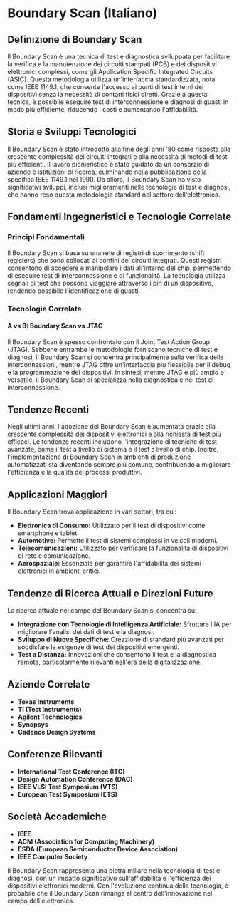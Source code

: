 # Boundary Scan (Italiano)

## Definizione di Boundary Scan

Il Boundary Scan è una tecnica di test e diagnostica sviluppata per facilitare la verifica e la manutenzione dei circuiti stampati (PCB) e dei dispositivi elettronici complessi, come gli Application Specific Integrated Circuits (ASIC). Questa metodologia utilizza un'interfaccia standardizzata, nota come IEEE 1149.1, che consente l'accesso ai punti di test interni dei dispositivi senza la necessità di contatti fisici diretti. Grazie a questa tecnica, è possibile eseguire test di interconnessione e diagnosi di guasti in modo più efficiente, riducendo i costi e aumentando l'affidabilità.

## Storia e Sviluppi Tecnologici

Il Boundary Scan è stato introdotto alla fine degli anni '80 come risposta alla crescente complessità dei circuiti integrati e alla necessità di metodi di test più efficienti. Il lavoro pionieristico è stato guidato da un consorzio di aziende e istituzioni di ricerca, culminando nella pubblicazione della specifica IEEE 1149.1 nel 1990. Da allora, il Boundary Scan ha visto significativi sviluppi, inclusi miglioramenti nelle tecnologie di test e diagnosi, che hanno reso questa metodologia standard nel settore dell'elettronica.

## Fondamenti Ingegneristici e Tecnologie Correlate

### Principi Fondamentali

Il Boundary Scan si basa su una rete di registri di scorrimento (shift registers) che sono collocati ai confini dei circuiti integrati. Questi registri consentono di accedere e manipolare i dati all'interno del chip, permettendo di eseguire test di interconnessione e di funzionalità. La tecnologia utilizza segnali di test che possono viaggiare attraverso i pin di un dispositivo, rendendo possibile l'identificazione di guasti.

### Tecnologie Correlate

#### A vs B: Boundary Scan vs JTAG

Il Boundary Scan è spesso confrontato con il Joint Test Action Group (JTAG). Sebbene entrambe le metodologie forniscano tecniche di test e diagnosi, il Boundary Scan si concentra principalmente sulla verifica delle interconnessioni, mentre JTAG offre un'interfaccia più flessibile per il debug e la programmazione dei dispositivi. In sintesi, mentre JTAG è più ampio e versatile, il Boundary Scan si specializza nella diagnostica e nel test di interconnessione.

## Tendenze Recenti

Negli ultimi anni, l'adozione del Boundary Scan è aumentata grazie alla crescente complessità dei dispositivi elettronici e alla richiesta di test più efficaci. Le tendenze recenti includono l'integrazione di tecniche di test avanzate, come il test a livello di sistema e il test a livello di chip. Inoltre, l'implementazione di Boundary Scan in ambienti di produzione automatizzati sta diventando sempre più comune, contribuendo a migliorare l'efficienza e la qualità dei processi produttivi.

## Applicazioni Maggiori

Il Boundary Scan trova applicazione in vari settori, tra cui:

- **Elettronica di Consumo:** Utilizzato per il test di dispositivi come smartphone e tablet.
- **Automotive:** Permette il test di sistemi complessi in veicoli moderni.
- **Telecomunicazioni:** Utilizzato per verificare la funzionalità di dispositivi di rete e comunicazione.
- **Aerospaziale:** Essenziale per garantire l'affidabilità dei sistemi elettronici in ambienti critici.

## Tendenze di Ricerca Attuali e Direzioni Future

La ricerca attuale nel campo del Boundary Scan si concentra su:

- **Integrazione con Tecnologie di Intelligenza Artificiale:** Sfruttare l'IA per migliorare l'analisi dei dati di test e la diagnosi.
- **Sviluppo di Nuove Specifiche:** Creazione di standard più avanzati per soddisfare le esigenze di test dei dispositivi emergenti.
- **Test a Distanza:** Innovazioni che consentono il test e la diagnostica remota, particolarmente rilevanti nell'era della digitalizzazione.

## Aziende Correlate

- **Texas Instruments**
- **TI (Test Instruments)**
- **Agilent Technologies**
- **Synopsys**
- **Cadence Design Systems**

## Conferenze Rilevanti

- **International Test Conference (ITC)**
- **Design Automation Conference (DAC)**
- **IEEE VLSI Test Symposium (VTS)**
- **European Test Symposium (ETS)**

## Società Accademiche

- **IEEE**
- **ACM (Association for Computing Machinery)**
- **ESDA (European Semiconductor Device Association)**
- **IEEE Computer Society**

Il Boundary Scan rappresenta una pietra miliare nella tecnologia di test e diagnosi, con un impatto significativo sull'affidabilità e l'efficienza dei dispositivi elettronici moderni. Con l'evoluzione continua della tecnologia, è probabile che il Boundary Scan rimanga al centro dell'innovazione nel campo dell'elettronica.